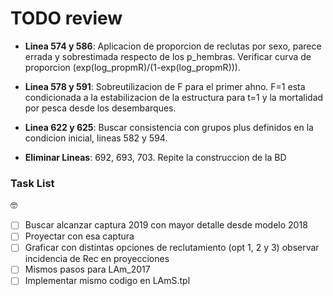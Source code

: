 # TODO review

- __Linea 574 y 586__: Aplicacion de proporcion de reclutas por sexo, parece errada y sobrestimada respecto de los p_hembras. Verificar curva de proporcion (exp(log_propmR)/(1-exp(log_propmR))).

- __Linea 578 y 591__: Sobreutilizacion de F para el primer ahno. F=1 esta condicionada a la estabilizacion de la estructura para t=1 y la mortalidad por pesca desde los desembarques.

- __Linea 622 y 625__: Buscar consistencia con grupos plus definidos en la condicion inicial, lineas 582 y 594.

- __Eliminar Lineas__: 692, 693, 703. Repite la construccion de la BD


### Task List

:nerd_face:

- [ ] Buscar alcanzar captura 2019 con mayor detalle desde modelo 2018
- [ ] Proyectar con esa captura
- [ ] Graficar con distintas opciones de reclutamiento (opt 1, 2 y 3) observar incidencia de Rec en proyecciones
- [ ] Mismos pasos para LAm_2017
- [ ] Implementar mismo codigo en LAmS.tpl
